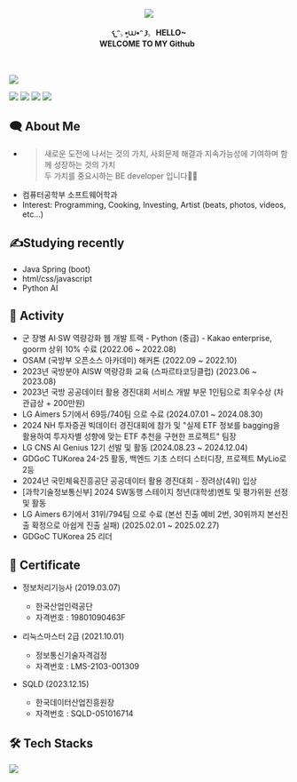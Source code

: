 <p align="center">
  <img src="https://github.com/user-attachments/assets/4e12eae2-732c-4ee8-9f58-8120c66a345c" align="center"/>
  <br>
  <br>
  <strong>𐔌ᵔ꜆ ܸ•⩊•ᵔ 𐦯꜆ &nbsp HELLO~<br>WELCOME TO MY Github &nbsp </strong>
</p>
<br>
<br>


<img src="https://capsule-render.vercel.app/api?type=waving&color=timeGradient&height=200&section=header&text=%Sunghyun&nbsp;Choi&animation=twinkling&fontSize=65&fadeIn&fontAlignY=38&fontColor=FFFFFF" />
<!--FF8756-->




<p align="left">
  <a href="https://github.com/froggy-hyun"><img src="https://img.shields.io/badge/GitHub-181717?style=flat-square&logo=github&logoColor=white"/></a>
  <img src="https://img.shields.io/badge/1233day-FEEC44?style=flat-square&logo=kakaotalk&logoColor=black"/></a>
  <a href="https://www.instagram.com/froggy_hyun/"><img src="https://img.shields.io/badge/Instagram-E4405F?style=flat-square&logo=Instagram&logoColor=white"/></a>
  <a href="mailto:1233day@naver.com"><img src="https://img.shields.io/badge/Naver%20Mail-03C75A?style=flat-square&logo=naver&logoColor=white"/></a>  
</p>

## 🗨️ About Me
- > 새로운 도전에 나서는 것의 가치, 사회문제 해결과 지속가능성에 기여하며 함께 성장하는 것의 가치 <br> 두 가치를 중요시하는 BE developer 입니다👩‍💻
- 컴퓨터공학부 소프트웨어학과
- Interest: Programming, Cooking, Investing, Artist (beats, photos, videos, etc...)

## ✍️Studying recently
- Java Spring (boot)
- html/css/javascript
- Python AI

## 🎨 Activity
- 군 장병 AI·SW 역량강화 웹 개발 트랙 - Python (중급) - Kakao enterprise, goorm 상위 10% 수료 (2022.06 ~ 2022.08)
- OSAM (국방부 오픈소스 아카데미) 해커톤 (2022.09 ~ 2022.10)
- 2023년 국방분야 AISW 역량강화 교육 (스파르타코딩클럽) (2023.06 ~ 2023.08)
- 2023년 국방 공공데이터 활용 경진대회 서비스 개발 부문 1인팀으로 최우수상 (차관급상 + 200만원)
- LG Aimers 5기에서 69등/740팀 으로 수료 (2024.07.01 ~ 2024.08.30)
- 2024 NH 투자증권 빅데이터 경진대회에 참가 및 "실제 ETF 정보를 bagging을 활용하여 투자자별 성향에 맞는 ETF 추천을 구현한 프로젝트" 팀장
- LG CNS AI Genius 12기 선발 및 활동 (2024.08.23 ~ 2024.12.04)
- GDGoC TUKorea 24-25 활동, 백엔드 기초 스터디 스터디장, 프로젝트 MyLio로 2등
- 2024년 국민체육진흥공단 공공데이터 활용 경진대회 - 장려상(4위) 입상
- [과학기술정보통신부] 2024 SW동행 스테이지 청년(대학생)멘토 및 평가위원 선정 및 활동
- LG Aimers 6기에서 31위/794팀 으로 수료 (본선 진출 예비 2번, 30위까지 본선진출 확정으로 아쉽게 진출 실패) (2025.02.01 ~ 2025.02.27)
- GDGoC TUKorea 25 리더



## 📝 Certificate
- 정보처리기능사 (2019.03.07)
    - 한국산업인력공단
    - 자격번호 : 19801090463F
    
- 리눅스마스터 2급 (2021.10.01)
    - 정보통신기술자격검정
    - 자격번호 : LMS-2103-001309
    
- SQLD (2023.12.15)
    - 한국데이터산업진흥원장
    - 자격번호 : SQLD-051016714
  
## 🛠️ Tech Stacks
<a href="https://skillicons.dev">
<img src="https://skillicons.dev/icons?i=html,css,js,react,py,django,java,spring,visualstudio,figma,github,discord,notion" /> 
</a>
<!-- 


<p align="center">
<strong> Language <br></strong>
<br>
  <img src="https://img.shields.io/badge/dart-0175C2?style=for-the-badge&logo=dart&logoColor=white">
  <img src="https://img.shields.io/badge/Java-437291?style=for-the-badge&logo=openjdk&logoColor=white">
  <img src="https://img.shields.io/badge/JavaScript-F7DF1E?style=for-the-badge&logo=JavaScript&logoColor=black">
  <img src="https://img.shields.io/badge/Python-3776AB?style=for-the-badge&logo=Python&logoColor=white"> 
</p>

<p align="center">
<strong> Frontend <br></strong>
<br>
  <img src="https://img.shields.io/badge/flutter-02569B?style=for-the-badge&logo=flutter&logoColor=white">
  <img src="https://img.shields.io/badge/next.js-000000?style=for-the-badge&logo=nextdotjs&logoColor=white">
  <img alt="HTML5" src ="https://img.shields.io/badge/HTML5-E34F26.svg?&style=for-the-badge&logo=HTML5&logoColor=white"/>
  <img src="https://img.shields.io/badge/CSS3-1572B6?style=for-the-badge&logo=CSS3&logoColor=white">
  
  <img src="https://img.shields.io/badge/TypeScript-3178C6.svg?style=for-the-badge&logo=TypeScript&logoColor=white">
  <img src="https://img.shields.io/badge/React-61DAFB?style=for-the-badge&logo=React&logoColor=black">
  <img src="https://img.shields.io/badge/android-34A853?style=for-the-badge&logo=android&logoColor=white">
  <img src="https://img.shields.io/badge/jquery-0769AD?style=for-the-badge&logo=jquery&logoColor=white">
</p>

<p align="center">
<strong> Backend <br></strong>
<br>
<img src="https://img.shields.io/badge/SpringBoot-6DB33F?style=for-the-badge&logo=SpringBoot&logoColor=white"> 
</p>

<p align="center">
<strong> Database <br></strong>
<br>
  <img src="https://img.shields.io/badge/mysql-4479A1?style=for-the-badge&logo=mysql&logoColor=white">
  <img src="https://img.shields.io/badge/oracle sql-F80000?style=for-the-badge&logo=oracle&logoColor=white" alt="icon" /> 
</p>

<p align="center">
<strong> Tool <br></strong>
<br>
  <img src="https://img.shields.io/badge/notion-000000?style=for-the-badge&logo=notion&logoColor=white" alt="icon" /> 
  <img src="https://img.shields.io/badge/GitKraken-179287?style=for-the-badge&logo=GitKraken&logoColor=white">  
  <img src="https://img.shields.io/badge/slack-4A154B?style=for-the-badge&logo=slack&logoColor=white"> 
  <img src="https://img.shields.io/badge/figma-5B0BB5?style=for-the-badge&logo=figma&logoColor=white" alt="icon" /> 
  <img src="https://img.shields.io/badge/VScode-007ACC?style=for-the-badge&logo=visualstudiocode&logoColor=white" alt="icon" /> 
  <img src="https://img.shields.io/badge/google colab-F9AB00?style=for-the-badge&logo=googlecolab&logoColor=white" alt="icon" />
  <img src="https://img.shields.io/badge/android studio-3DDC84?style=for-the-badge&logo=androidstudio&logoColor=white" alt="icon" /> 
  <img src="https://img.shields.io/badge/eclipse ide-2C2255?style=for-the-badge&logo=eclipseide&logoColor=white" alt="icon" /> 
  <img src="https://img.shields.io/badge/intellij idea-000000?style=for-the-badge&logo=intellijidea&logoColor=white" alt="icon" /> 
  <img src="https://img.shields.io/badge/adobe dreamweaver-FF61F6?style=for-the-badge&logo=adobedreamweaver&logoColor=white" alt="icon" />   
</p>

[![Top Langs](https://github-readme-stats.vercel.app/api/top-langs/?username=seojinJeon)](https://github.com/anuraghazra/github-readme-stats)

<div align="center">

![](http://github-profile-summary-cards.vercel.app/api/cards/most-commit-language?username=seojinJeon&theme=radical)
![Anurag's GitHub stats](https://github-readme-stats.vercel.app/api?username=seojinJeon&show_icons=true&theme=ambient_gradient)

</div>


<p align="center">
  <a href="https://hits.seeyoufarm.com">
    <img src="https://hits.seeyoufarm.com/api/count/incr/badge.svg?url=https%3A%2F%2Fgithub.com%2FseojinJeon%2Fhit-counter&count_bg=%23FF752B&title_bg=%23555555&icon=macys.svg&icon_color=%23E7E7E7&title=hits&edge_flat=false" alt="Hits"/>
  </a>
</p>



<p align="center">
  <a href="https://github.com/seojinJeon">
    <img align="center" src="https://github-readme-stats.vercel.app/api?username=seojinJeon&show_icons=true&theme=dracula" />
  </a>
</p>

-->

